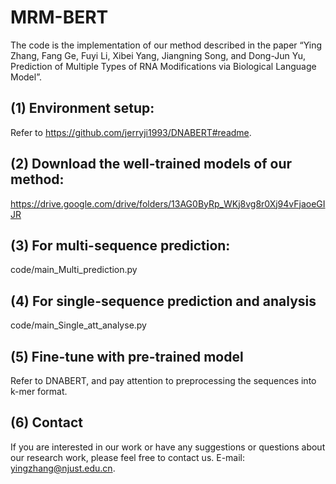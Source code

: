 # MRM-BERT

The code is the implementation of our method described in the paper “Ying Zhang, Fang Ge, Fuyi Li, Xibei Yang, Jiangning Song, and Dong-Jun Yu, Prediction of Multiple Types of RNA Modifications via Biological Language Model”.

## (1) Environment setup:
Refer to https://github.com/jerryji1993/DNABERT#readme.

## (2) Download the well-trained models of our method:
https://drive.google.com/drive/folders/13AG0ByRp_WKj8vg8r0Xj94vFjaoeGIJR

## (3) For multi-sequence prediction:
code/main_Multi_prediction.py

## (4) For single-sequence prediction and analysis
code/main_Single_att_analyse.py

## (5) Fine-tune with pre-trained model
Refer to DNABERT, and pay attention to preprocessing the sequences into k-mer format.

## (6) Contact
If you are interested in our work or have any suggestions or questions about our research work, please feel free to contact us. E-mail: 
yingzhang@njust.edu.cn.





